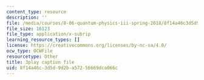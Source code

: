 ```yaml
---
content_type: resource
description: ''
file: /media/courses/8-06-quantum-physics-iii-spring-2018/8f14a46c3d5d9d2ba57256669dca066c_2-Td1mID8oQ.srt
file_size: 16123
file_type: application/x-subrip
learning_resource_types: []
license: https://creativecommons.org/licenses/by-nc-sa/4.0/
ocw_type: OCWFile
resourcetype: Other
title: 3play caption file
uid: 8f14a46c-3d5d-9d2b-a572-56669dca066c
---
```

